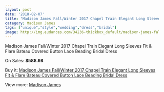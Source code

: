 ```yaml
---
layout: post
date: '2018-02-07'
title: "Madison James Fall/Winter 2017 Chapel Train Elegant Long Sleeves Fit & Flare Bateau Covered Button Lace Beading Bridal Dress"
category: Madison James
tags: ["unique","style","wedding","dress","bridal"]
image: http://img.eudances.com/34236-thickbox_default/madison-james-fall-winter-2017-chapel-train-elegant-long-sleeves-fit-flare-bateau-covered-button-lace-beading-bridal-dress.jpg
---
```

Madison James Fall/Winter 2017 Chapel Train Elegant Long Sleeves Fit & Flare Bateau Covered Button Lace Beading Bridal Dress

On Sales: **$588.98**
<a href="https://www.eudances.com/en/madison-james/10385-madison-james-fall-winter-2017-chapel-train-elegant-long-sleeves-fit-flare-bateau-covered-button-lace-beading-bridal-dress.html"><amp-img layout="responsive" width="600" height="600" src="//img.eudances.com/34236-thickbox_default/madison-james-fall-winter-2017-chapel-train-elegant-long-sleeves-fit-flare-bateau-covered-button-lace-beading-bridal-dress.jpg" alt="Madison James Fall/Winter 2017 Chapel Train Elegant Long Sleeves Fit & Flare Bateau Covered Button Lace Beading Bridal Dress 0" /></a>
<a href="https://www.eudances.com/en/madison-james/10385-madison-james-fall-winter-2017-chapel-train-elegant-long-sleeves-fit-flare-bateau-covered-button-lace-beading-bridal-dress.html"><amp-img layout="responsive" width="600" height="600" src="//img.eudances.com/34239-thickbox_default/madison-james-fall-winter-2017-chapel-train-elegant-long-sleeves-fit-flare-bateau-covered-button-lace-beading-bridal-dress.jpg" alt="Madison James Fall/Winter 2017 Chapel Train Elegant Long Sleeves Fit & Flare Bateau Covered Button Lace Beading Bridal Dress 1" /></a>
<a href="https://www.eudances.com/en/madison-james/10385-madison-james-fall-winter-2017-chapel-train-elegant-long-sleeves-fit-flare-bateau-covered-button-lace-beading-bridal-dress.html"><amp-img layout="responsive" width="600" height="600" src="//img.eudances.com/34238-thickbox_default/madison-james-fall-winter-2017-chapel-train-elegant-long-sleeves-fit-flare-bateau-covered-button-lace-beading-bridal-dress.jpg" alt="Madison James Fall/Winter 2017 Chapel Train Elegant Long Sleeves Fit & Flare Bateau Covered Button Lace Beading Bridal Dress 2" /></a>
<a href="https://www.eudances.com/en/madison-james/10385-madison-james-fall-winter-2017-chapel-train-elegant-long-sleeves-fit-flare-bateau-covered-button-lace-beading-bridal-dress.html"><amp-img layout="responsive" width="600" height="600" src="//img.eudances.com/34237-thickbox_default/madison-james-fall-winter-2017-chapel-train-elegant-long-sleeves-fit-flare-bateau-covered-button-lace-beading-bridal-dress.jpg" alt="Madison James Fall/Winter 2017 Chapel Train Elegant Long Sleeves Fit & Flare Bateau Covered Button Lace Beading Bridal Dress 3" /></a>

Buy it: [Madison James Fall/Winter 2017 Chapel Train Elegant Long Sleeves Fit & Flare Bateau Covered Button Lace Beading Bridal Dress](https://www.eudances.com/en/madison-james/10385-madison-james-fall-winter-2017-chapel-train-elegant-long-sleeves-fit-flare-bateau-covered-button-lace-beading-bridal-dress.html "Madison James Fall/Winter 2017 Chapel Train Elegant Long Sleeves Fit & Flare Bateau Covered Button Lace Beading Bridal Dress")

View more: [Madison James](https://www.eudances.com/en/75-Madison-James "Madison James")